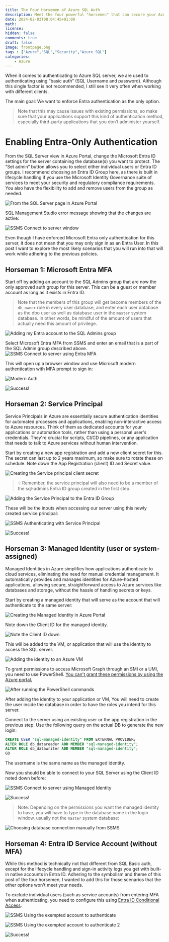 ```yaml
---
title: The Four Horsemen of Azure SQL Auth
description: Meet the four powerful "horsemen" that can secure your Azure SQL server. From Microsoft Entra MFA to Service Principals, Managed Identities, and Entra ID Service Accounts.
date: 2024-02-03T08:04:45+01:00
math: 
license: 
hidden: false
comments: true
draft: false
image: frontpage.png
tags : ["Azure","SQL","Security","Azure SQL"]
categories:
    - Azure
---
```


When it comes to authenticating to Azure SQL server, we are used to authenticating using “basic auth” (SQL Username and password). Although this single factor is not recommended, I still see it very often when working with different clients. 

The main goal: We want to enforce Entra authentication as the only option. 

> Note that this may cause issues with existing permissions, so make sure that your applications support this kind of authentication method, especially third-party applications that you don’t administer yourself. 

# Enabling Entra-Only Authentication

From the SQL Server view in Azure Portal, change the Microsoft Entra ID settings for the server containing the database(s) you want to protect. The “Set admin” button allows you to select either individual users or Entra ID groups. I recommend choosing an Entra ID Group here, as there is built in lifecycle handling if you use the Microsoft Identity Governance suite of services to meet your security and regulatory compliance requirements. You also have the flexibility to add and remove users from the group as needed.

![From the SQL Server page in Azure Portal](1.jpg)

SQL Management Studio error message showing that the changes are active:

![SSMS Connect to server window](2.jpg)

Even though I have enforced Microsoft Entra only authentication for this server, it does not mean that you may only sign in as an Entra User. In this post I want to explore the most likely scenarios that you will run into that will work while adhering to the previous policies.

## Horseman 1: Microsoft Entra MFA
Start off by adding an account to the SQL Admins group that are now the only approved auth group for this server. This can be a guest or member account as long as it exists in Entra ID. 

> Note that the members of this group will get become members of the `db_owner` role in every user database, and enter each user database as the dbo user as well as database user in the `master` system database. In other words, be mindful of the amount of users that actually need this amount of privilege.

![Adding my Entra account to the SQL Admins group](2-2.png)

Select Microsoft Entra MFA from SSMS and enter an email that is a part of the SQL Admin group described above.
![SSMS Connect to server using Entra MFA](3.jpg)

This will open up a browser window and use Microsoft modern authentication with MFA prompt to sign in:

![Modern Auth](4.jpg)

![Success!](4a.png)

## Horseman 2: Service Principal
Service Principals in Azure are essentially secure authentication identities for automated processes and applications, enabling non-interactive access to Azure resources. Think of them as dedicated accounts for your applications or automation tools, rather than using a personal user's credentials. They're crucial for scripts, CI/CD pipelines, or any application that needs to talk to Azure services without human intervention.

Start by creating a new app registration and add a new client secret for this. The secret can last up to 2 years maximum, so make sure to rotate these on schedule. Note down the App Registration (client) ID and Secret value. 

![Creating the Service principal client secret](5.jpg)

> 💡 Remember, the service principal will also need to be a member of the sql-admins Entra ID group created in the first step. 

![Adding the Service Principal to the Entra ID Group](5a.png)

These will be the inputs when accessing our server using this newly created service principal:

![SSMS Authenticating with Service Principal](6.jpg)

![Success!](6a.png)

## Horseman 3: Managed Identity (user or system-assigned)
Managed Identities in Azure simplifies how applications authenticate to cloud services, eliminating the need for manual credential management. It automatically provides and manages identities for Azure-hosted applications, allowing secure, straightforward access to Azure services like databases and storage, without the hassle of handling secrets or keys. 

Start by creating a managed identity that will serve as the account that will authenticate to the same server: 

![Creating the Managed Identity in Azure Portal](7.jpg)

Note down the Client ID for the managed identity.

![Note the Client ID down](8.jpg)

This will be added to the VM, or application that will use the identity to access the SQL server.

![Adding the identity to an Azure VM](9.jpg)

To grant permissions to access Microsoft Graph through an SMI or a UMI, you need to use PowerShell. [You can't grant these permissions by using the Azure portal.](https://learn.microsoft.com/en-us/azure/azure-sql/database/authentication-azure-ad-user-assigned-managed-identity?view=azuresql#permissions )

![After running the PowerShell commands](10.png)

After adding the identity to your application or VM, You will need to create the user inside the database in order to have the roles you intend for this server.

Connect to the server using an existing user or the app registration in the previous step. Use the following query on the actual DB to generate the new login:

```SQL
CREATE USER "sql-managed-identity" FROM EXTERNAL PROVIDER;
ALTER ROLE db_datareader ADD MEMBER "sql-managed-identity";
ALTER ROLE db_datawriter ADD MEMBER "sql-managed-identity";
GO
```
The username is the same name as the managed identity.

Now you should be able to connect to your SQL Server using the Client ID noted down before:

![SSMS Connect to server using Managed Identity](11.png)

![Success!](12a.png)

> Note: Depending on the permissions you want the managed identity to have, you will have to type in the database name in the login window, usually not the `master` system database:  

![Choosing database connection manually from SSMS](12.png)

## Horseman 4: Entra ID Service Account (without MFA)
While this method is technically not that different from SQL Basic auth, except for the lifecycle handling and sign-in activity logs you get with built-in native accounts in Entra ID. Adhering to the symbolism and theme of this post of the four horsemen, I wanted to add this for those scenarios that the other options won't meet your needs.

To exclude individual users (such as service accounts) from entering MFA when authenticating, you need to configure this using [Entra ID Conditional Access](https://learn.microsoft.com/en-us/entra/id-governance/conditional-access-exclusion). 

![SSMS Using the exempted account to authenticate](13.png)

![SSMS Using the exempted account to authenticate 2](14.png)

![Success!](15.png)
